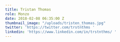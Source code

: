 ```yaml
---
title: Tristan Thomas
role: Monzo
date: 2018-02-08 06:35:00 Z
thumbnail_image: "/uploads/tristen_thomas.jpg"
twitter: 'https://twitter.com/trstnthms '
linkedin: 'https://www.linkedin.com/in/trstnthms/ '
---
```


